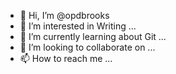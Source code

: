 - 👋 Hi, I’m @opdbrooks
- 👀 I’m interested in Writing ...
- 🌱 I’m currently learning about Git ...
- 💞️ I’m looking to collaborate on ...
- 📫 How to reach me ...

<!---
opdbrooks/opdbrooks is a ✨ special ✨ repository because its `README.md` (this file) appears on your GitHub profile.
You can click the Preview link to take a look at your changes.
--->
